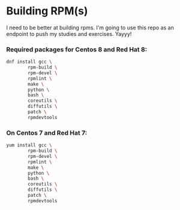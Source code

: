 # Building RPM(s)

I need to be better at building rpms. I'm going to use this repo as an endpoint to push my studies and exercises. Yayyy!

### Required packages for Centos 8 and Red Hat 8:
```bash
dnf install gcc \
		rpm-build \
		rpm-devel \
		rpmlint \
		make \
		python \
		bash \
		coreutils \
		diffutils \
		patch \
		rpmdevtools
```
### On Centos 7 and Red Hat 7:
```bash
yum install gcc \
		rpm-build \
		rpm-devel \
		rpmlint \
		make \
		python \
		bash \
		coreutils \
		diffutils \
		patch \
		rpmdevtools
```

